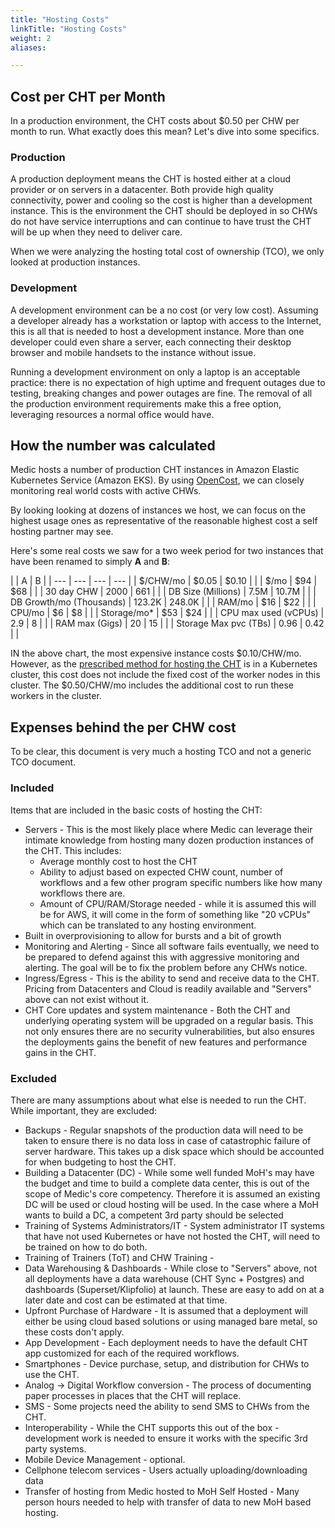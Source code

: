 ```yaml
---
title: "Hosting Costs"
linkTitle: "Hosting Costs"
weight: 2
aliases:

---
```



## Cost per CHT per Month

In a production environment, the CHT costs about $0.50 per CHW per month to run.  What exactly does this mean? Let's dive into some specifics.


###  Production

A production deployment means the CHT is hosted either at a cloud provider or on servers in a datacenter. Both provide high quality connectivity, power and cooling so the cost is higher than a development instance.  This is the environment the CHT should be deployed in so CHWs do not have service interruptions and can continue to have trust the CHT will be up when they need to deliver care.

When we were analyzing the hosting total cost of ownership (TCO), we only looked at production instances.

### Development

A development environment can be a no cost (or very low cost).  Assuming a developer already has a workstation or laptop with access to the Internet, this is all that is needed to host a development instance.  More than one developer could even share a server, each connecting their desktop browser and mobile handsets to the instance without issue.  

Running a development environment on only a laptop is an acceptable practice: there is no expectation of high uptime and frequent outages due to testing, breaking changes and power outages are fine.  The removal of all the production environment requirements make this a free option, leveraging resources a normal office would have. 

## How the number was calculated

Medic hosts a number of production CHT instances in Amazon Elastic Kubernetes Service (Amazon EKS). By using [OpenCost](https://www.opencost.io/), we can closely monitoring real world costs with active CHWs.

By looking looking at dozens of instances we host, we can focus on the highest usage ones as representative of the reasonable highest cost a self hosting partner may see.  

Here's some real costs we saw for a two week period for two instances that have been renamed to simply **A** and **B**:

|  | A | B | 
| --- | --- | --- | --- |
| $/CHW/mo | $0.05 | $0.10 |  |
| $/mo | $94 | $68 |  |
| 30 day CHW | 2000 | 661 |  |
| DB Size (Millions) | 7.5M | 10.7M |  |
| DB Growth/mo (Thousands) | 123.2K | 248.0K |  |
| RAM/mo | $16 | $22 |  |
| CPU/mo | $6 | $8 |  |
| Storage/mo* | $53 | $24 |  |
| CPU max used (vCPUs) | 2.9 | 8 |  |
| RAM max (Gigs) | 20 | 15 |  |
| Storage Max pvc (TBs) | 0.96 | 0.42 |  |

IN the above chart, the most expensive instance costs $0.10/CHW/mo.  However, as the [prescribed method for hosting the CHT](/hosting/4.x/self-hosting/) is in a Kubernetes cluster, this cost does not include the fixed cost of the worker nodes in this cluster. The $0.50/CHW/mo includes the additional cost to run these workers in the cluster.


## Expenses behind the per CHW cost

To be clear, this document is very much a hosting TCO and not a generic TCO document.  


### Included

Items that are included in the basic costs of hosting the CHT:

* Servers - This is the most likely place where Medic can leverage their intimate knowledge from hosting many dozen production instances of the CHT.  This includes:
    * Average monthly cost to host the CHT
    * Ability to adjust based on expected CHW count, number of workflows and a few other program specific numbers like how many workflows there are.
    * Amount of CPU/RAM/Storage needed - while it is assumed this will be for AWS, it will come in the form of something like "20 vCPUs" which can be translated to any hosting environment.
* Built in overprovisioning to allow for bursts and a bit of growth
* Monitoring and Alerting - Since all software fails eventually, we need to be prepared to defend against this with aggressive monitoring and alerting.  The goal will be to fix the problem before any CHWs notice.
* Ingress/Egress - This is the ability to send and receive data to the CHT.  Pricing from Datacenters and Cloud is readily available and "Servers" above can not exist without it.
* CHT Core updates and system maintenance - Both the CHT and underlying operating system will be upgraded on a regular basis.  This not only ensures there are no security vulnerabilities, but also ensures the deployments gains the benefit of new features and performance gains in the CHT.

### Excluded

There are many assumptions about what else is needed to run the CHT. While important, they are excluded:

* Backups - Regular snapshots of the production data will need to be taken to ensure there is no data loss in case of catastrophic failure of server hardware.  This takes up a disk space which should be accounted for when budgeting to host the CHT.
* Building a Datacenter (DC) - While some well funded MoH's may have the budget and time to build a complete data center, this is out of the scope of Medic's core competency.  Therefore it is assumed an existing DC will be used or cloud hosting will be used.  In the case where a MoH wants to build a DC, a competent 3rd party should be selected
* Training of Systems Administrators/IT - System administrator IT systems that have not used Kubernetes or have not hosted the CHT, will need to be trained on how to do both.
* Training of Trainers (ToT) and CHW Training -
* Data Warehousing & Dashboards - While close to "Servers" above, not all deployments have a data warehouse (CHT Sync + Postgres) and dashboards (Superset/Klipfolio) at launch.  These are easy to add on at a later date and cost can be estimated at that time.
* Upfront Purchase of Hardware - It is assumed that a deployment will either be using cloud based solutions or using managed bare metal, so these costs don't apply.
* App Development - Each deployment needs to have the default CHT app customized for each of the required workflows.
* Smartphones - Device purchase, setup, and distribution for CHWs to use the CHT.
* Analog -> Digital Workflow conversion - The process of documenting paper processes in places that the CHT will replace.
* SMS - Some projects need the ability to send SMS to CHWs from the CHT.
* Interoperability - While the CHT supports this out of the box - development work is needed to ensure it works with the specific 3rd party systems.
* Mobile Device Management - optional.
* Cellphone telecom services - Users actually uploading/downloading data
* Transfer of hosting from Medic hosted to MoH Self Hosted - Many person hours needed to help with transfer of data to new MoH based hosting.
